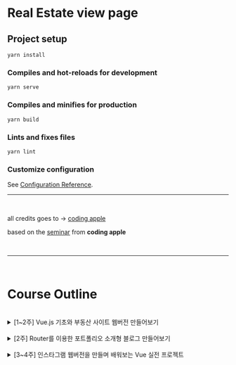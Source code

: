 # Real Estate view page

## Project setup
```
yarn install
```

### Compiles and hot-reloads for development
```
yarn serve
```

### Compiles and minifies for production
```
yarn build
```

### Lints and fixes files
```
yarn lint
```

### Customize configuration
See [Configuration Reference](https://cli.vuejs.org/config/).


---
<br>

all credits goes to -> [coding apple]( https://codingapple.com/ )

based on the [seminar](https://codingapple.com/goods/goods_view.php?goodsNo=1000000091) from __coding apple__

<br>

---
<br>


# Course Outline

<br>

<details>
<summary>  [1~2주] Vue.js 기초와 부동산 사이트 웹버전 만들어보기   </summary>
<div markdown="1">

- Vue CLI 프로젝트 기본 설치와 환경셋팅

- 개발 서버띄우기

- Bootstrap-vue를 이용한 UI 개발과 반응형 레이아웃 

- 기본적인 데이터 다루기 (v-bind 데이터바인딩 등)

- 카드 컴포넌트 만들고 첨부하는 법 (.vue 단일 컴포넌트 파일)

- 반복문으로 카드 컴포넌트 여러번 첨부하는 법 (v-for)

- 컴포넌트에게 쇼핑몰 데이터 전해주는 법 (Props) 

- 기본적인 정렬기능 만들기 (methods)

- if문을 이용해 모달창(상품 상세페이지) 만들기  (v-if)

- 컴포넌트에 이벤트 리스너 달아서 정렬 기능 만들기 (native events)

- 유저가 데이터를 바꾸는 역방향 바인딩 (v-model)

- 라이프사이클 함수 (mounted 등)

</div>
</details>
 
 <br>
 
<details>
<summary>  [2주] Router를 이용한 포트폴리오 소개형 블로그 만들어보기  </summary>  
<div markdown="1">
 
- Vue CLI로 프로젝트 다시 한번 더 만들어보기 

- Vue-router 설치와 라우터 개념

- 컴포넌트 다시 한번 만들어보기

- 라우터로 페이지 구분하기

- URL파라미터를 추가해서 각각 다른 데이터 보여주기 

- 라우터의 children 개념
</div>
</details>
 
<br>
 
<details>
<summary>  [3~4주] 인스타그램 웹버전을 만들며 배워보는 Vue 실전 프로젝트 </summary> 
<div markdown="1">
 
- Vue CLI로 프로젝트 다시 한번 만들어보기

- step에 따른 페이지 구분패턴 (왜 이건 라우터로 안만들죠?)

- 웹앱 인스타그램 기획문서를 보고 코드를 짜보자

- FileReader API를 이용한 프론트엔드 환경에서의 이미지 업로드

- 글작성과 발행기능

- 커스텀 이벤트 만들어 사용하기 

- 이벤트 버스로 데이터 상위요소에 버스태워 전달하기 (빵빵)

- Slot을 이용해서 조금 쉽게 데이터 전달하기 

- Vuex 로 데이터 관리해보기 

- Axios를 이용한 Ajax요청 배워보기 

- 요즘 유행하는 Progressive Web App 10초만에 발행하고 셋팅하기 

- Github Pages를 이용해 인스타그램 발행과 앱설치 실습 
</div>
</details>
